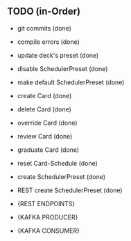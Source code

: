 

## TODO (in-Order)
- git commits (done)
- compile errors (done)
- update deck's preset (done)
- disable SchedulerPreset (done)
- make default SchedulerPreset (done)
- create Card (done)
- delete Card (done)
- override Card (done)
- review Card (done)
- graduate Card (done)
- reset Card-Schedule (done)
- create SchedulerPreset (done)
- REST create SchedulerPreset (done)


- {REST ENDPOINTS}
- {KAFKA PRODUCER}
- {KAFKA CONSUMER}
